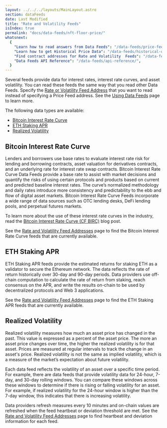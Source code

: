 ```yaml
---
layout: ../../../layouts/MainLayout.astro
section: dataFeeds
date: Last Modified
title: "Rate and Volatility Feeds"
isIndex: true
permalink: "docs/data-feeds/nft-floor-price/"
whatsnext:
  {
    "Learn how to read answers from Data Feeds": "/data-feeds/price-feeds/",
    "Learn how to get Historical Price Data": "/data-feeds/historical-data/",
    "Find contract addresses for Rate and Volatility  Feeds": "/data-feeds/rates-feeds/addresses/",
    "Data Feeds API Reference": "/data-feeds/api-reference/",
  }
---
```


Several feeds provide data for interest rates, interest rate curves, and asset volatility. You can read these feeds the same way that you read other Data Feeds. Specify the [Rate or Volatility Feed Address](/data-feeds/rates-feeds/addresses/) that you want to read instead of specifying a Price Feed address. See the [Using Data Feeds](/data-feeds/using-data-feeds/) page to learn more.

The following data types are available:

- [Bitcoin Interest Rate Curve](#bitcoin-interest-rate-curve)
- [ETH Staking APR](#eth-staking-apr)
- [Realized Volatility](#realized-volatility)

## Bitcoin Interest Rate Curve

Lenders and borrowers use base rates to evaluate interest rate risk for lending and borrowing contracts, asset valuation for derivatives contracts, and an underlying rate for interest rate swap contracts. Bitcoin Interest Rate Curve Data Feeds provide a base rate to assist with market decisions and quantify the risks of using certain protocols and products based on current and predicted baseline interest rates. The curve’s normalized methodology and daily rates introduce more consistency and predictability to the ebb and flow of digital asset markets. Bitcoin Interest Rate Curve Feeds incorporate a wide range of data sources such as OTC lending desks, DeFi lending pools, and perpetual futures markets.

To learn more about the use of these interest rate curves in the industry, read the [Bitcoin Interest Rate Curve (CF BIRC)](https://blog.chain.link/cf-bitcoin-interest-rate-curve-cf-birc/) blog post.

See the [Rate and Volatility Feed Addresses](/data-feeds/rates-feeds/addresses) page to find the Bitcoin Interest Rate Curve feeds that are currently available.

## ETH Staking APR

ETH Staking APR feeds provide the estimated returns for staking ETH as a validator to secure the Ethereum network. The data reflects the rate of return historically over 30-day and 90-day periods. Data providers use off-chain computation to calculate the rate of return from staking, reach consensus on the APR, and write the results on-chain to be used by decentralized protocols and Web 3 applications.

See the [Rate and Volatility Feed Addresses](/data-feeds/rates-feeds/addresses) page to find the ETH Staking APR feeds that are currently available.

## Realized Volatility

Realized volatility measures how much an asset price has changed in the past. This value is expressed as a percent of the asset price. The more an asset price changes over time, the higher the realized volatility is for that asset. Prices are measured at regular intervals to track the change in an asset's price. Realized volatility is not the same as implied volatility, which is a measure of the market’s expectation about future volatility.

Each data feed reflects the volatility of an asset over a specific time period. For example, there are data feeds that provide volatility data for 24-hour, 7-day, and 30-day rolling windows. You can compare these windows across these windows to determine if there is rising or falling volatility for an asset. For example, if realized volatility for the 24-hour window is higher than the 7-day window, this indicates that there is increasing volatility.

Data providers refresh measures every 10 minutes and on-chain values are refreshed when the feed heartbeat or deviation threshold are met. See the [Rate and Volatility Feed Addresses](/data-feeds/rates-feeds/addresses) page to find heartbeat and deviation information for each feed.
